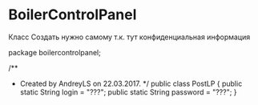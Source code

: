 # BoilerControlPanel

Класс Создать нужно самому т.к. тут конфиденциальная информация

package boilercontrolpanel;

/**
 * Created by AndreyLS on 22.03.2017.
 */
public class  PostLP {
    public static String login = "???";
    public static String password = "???";
}
